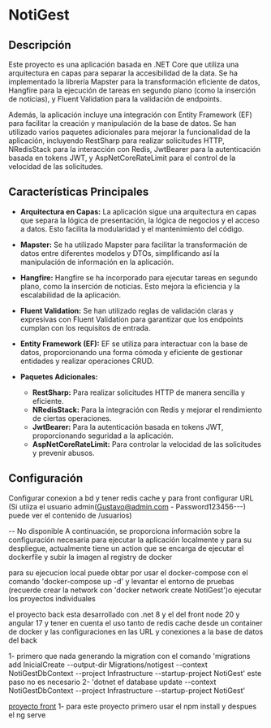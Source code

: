 # NotiGest

## Descripción

Este proyecto es una aplicación basada en .NET Core que utiliza una arquitectura en capas para separar la accesibilidad de la data. Se ha implementado la librería Mapster para la transformación eficiente de datos, Hangfire para la ejecución de tareas en segundo plano (como la inserción de noticias), y Fluent Validation para la validación de endpoints.

Además, la aplicación incluye una integración con Entity Framework (EF) para facilitar la creación y manipulación de la base de datos. Se han utilizado varios paquetes adicionales para mejorar la funcionalidad de la aplicación, incluyendo RestSharp para realizar solicitudes HTTP, NRedisStack para la interacción con Redis, JwtBearer para la autenticación basada en tokens JWT, y AspNetCoreRateLimit para el control de la velocidad de las solicitudes.

## Características Principales

- **Arquitectura en Capas:** La aplicación sigue una arquitectura en capas que separa la lógica de presentación, la lógica de negocios y el acceso a datos. Esto facilita la modularidad y el mantenimiento del código.

- **Mapster:** Se ha utilizado Mapster para facilitar la transformación de datos entre diferentes modelos y DTOs, simplificando así la manipulación de información en la aplicación.

- **Hangfire:** Hangfire se ha incorporado para ejecutar tareas en segundo plano, como la inserción de noticias. Esto mejora la eficiencia y la escalabilidad de la aplicación.

- **Fluent Validation:** Se han utilizado reglas de validación claras y expresivas con Fluent Validation para garantizar que los endpoints cumplan con los requisitos de entrada.

- **Entity Framework (EF):** EF se utiliza para interactuar con la base de datos, proporcionando una forma cómoda y eficiente de gestionar entidades y realizar operaciones CRUD.

- **Paquetes Adicionales:**
  - **RestSharp:** Para realizar solicitudes HTTP de manera sencilla y eficiente.
  - **NRedisStack:** Para la integración con Redis y mejorar el rendimiento de ciertas operaciones.
  - **JwtBearer:** Para la autenticación basada en tokens JWT, proporcionando seguridad a la aplicación.
  - **AspNetCoreRateLimit:** Para controlar la velocidad de las solicitudes y prevenir abusos.

## Configuración
Configurar conexion a bd y tener redis cache y para front configurar URL (Si utiiza el usuario admin(Gustavo@admin.com - Password123456---) puede ver el contenido de /usuarios)


-- No disponible
A continuación, se proporciona información sobre la configuración necesaria para ejecutar la aplicación localmente y para su despliegue, actualmente tiene un action que se encarga de ejecutar el dockerfile y subir la imagen al registry de docker

para su ejecucion local puede obtar por usar el docker-compose con el comando 'docker-compose up -d' y levantar el entorno de pruebas (recuerde crear la network con 'docker network create NotiGest')o ejecutar los proyectos individuales 

el proyecto back esta desarrollado con .net 8 y el del front node 20 y angular 17 y tener en cuenta el uso tanto de redis cache desde un container de docker y las configuraciones en las URL y conexiones a la base de datos del back 

1- primero que nada generando la migration con el comando 'migrations add InicialCreate --output-dir Migrations/notigest --context NotiGestDbContext --project Infrastructure --startup-project NotiGest' este paso no es necesario 
2- 'dotnet ef database update --context NotiGestDbContext --project Infrastructure --startup-project NotiGest'

[proyecto front](https://github.com/gustavo1020/NotiGestFront)
1- para este proyecto primero usar el npm install y despues el ng serve

